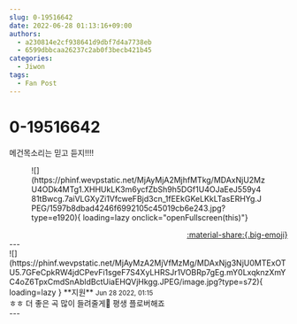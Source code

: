 ```yaml
---
slug: 0-19516642
date: 2022-06-28 01:13:16+09:00
authors:
  - a230814e2cf938641d9dbf7d4a7738eb
  - 6599dbbcaa26237c2ab0f3becb421b45
categories:
  - Jiwon
tags:
  - Fan Post
---
```


# 0-19516642

<div class="post-container" markdown="1">
<div class="content-container md-sidebar__scrollwrap" markdown="1">

메건목소리는 믿고 듣지!!!!
<figure markdown="1">
![](https://phinf.wevpstatic.net/MjAyMjA2MjhfMTkg/MDAxNjU2MzU4ODk4MTg1.XHHUkLK3m6ycfZbSh9h5DGf1U4OJaEeJ559y481tBwcg.7aiVLGXyZi1VfcweFBjd3cn_1fEEkGKeLKkLTasERHYg.JPEG/1597b8dbad4246f6992105c45019cb6e243.jpg?type=e1920){ loading=lazy onclick="openFullscreen(this)"}
</figure>


</div>
</div>

<div style="text-align: right;" markdown="1">
<a href="https://weverse.io/fromis9/fanpost/0-19516642" style="text-align: right;">:material-share:{.big-emoji}</a>
</div>
---

<div class="comments-container md-sidebar__scrollwrap" markdown="1">
<div class="comment" markdown="1">
<div class='id-container' markdown="1">
![](https://phinf.wevpstatic.net/MjAyMzA2MjVfMzMg/MDAxNjg3NjU0MTExOTU5.7GFeCpkRW4jdCPevFi1sgeF7S4XyLHRSJr1VOBRp7gEg.mY0LxqknzXmYC4oZ6TpxCmdSnAbldBctUiaEHQVjHkgg.JPEG/image.jpg?type=s72){ loading=lazy }
**<span class="artist">지원</span>** <small>Jun 28 2022, 01:15</small><br>
</div>
<div class='comment-body' markdown="1">
ㅎㅎ 더 좋은 곡 많이 들려줄게💙 평생 플로버해죠
</div>
</div>
</div>
---

